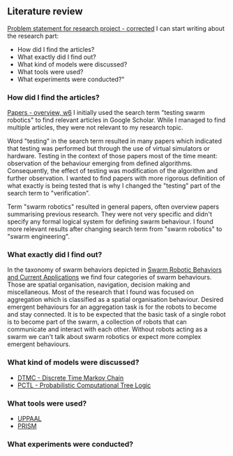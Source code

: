 ## Literature review
[Problem statement for research project - corrected](../Formal/Problem%20statement%20for%20research%20project%20-%20corrected.md)
I can start writing about the research part: 
- How did I find the articles?
- What exactly did I find out?
- What kind of models were discussed?
- What tools were used?
- What experiments were conducted?"

### How did I find the articles?
[Papers - overview, w6](Papers%20-%20overview,%20w6.md)
I initially used the search term "testing swarm robotics" to find relevant articles in Google Scholar. While I managed to find multiple articles, they were not relevant to my research topic.

Word "testing" in the search term resulted in many papers which indicated that testing was performed but through the use of virtual simulators or hardware. Testing in the context of those papers most of the time meant: observation of the behaviour emerging from defined algorithms. Consequently, the effect of testing was modification of the algorithm and further observation. I wanted to find papers with more rigorous definition of what exactly is being tested that is why I changed the "testing" part of the search term to "verification".

Term "swarm robotics" resulted in general papers, often overview papers summarising previous research. They were not very specific and didn't specify any formal logical system for defining swarm behaviour. I found more relevant results after changing search term from "swarm robotics" to "swarm engineering".

### What exactly did I find out?
In the taxonomy of swarm behaviors depicted in [Swarm Robotic Behaviors and Current Applications](../Papers/Swarm%20Robotic%20Behaviors%20and%20Current%20Applications.pdf) we find four categories of swarm behaviours. Those are spatial organisation, navigation,  decision making and miscellaneous. Most of the research that I found was focused on aggregation which is classified as a spatial organisation behaviour. Desired emergent behaviours for an aggregation task is for the robots to become and stay connected. It is to be expected that the basic task of a single robot is to become part of the swarm, a collection of robots that can communicate and interact with each other. Without robots acting as a swarm we can't talk about swarm robotics or expect more complex emergent behaviours. 

### What kind of models were discussed?
- [DTMC - Discrete Time Markov Chain](https://en.wikipedia.org/wiki/Discrete-time_Markov_chain)
- [PCTL - Probabilistic Computational Tree Logic](https://en.wikipedia.org/wiki/Probabilistic_CTL)

### What tools were used?
- [UPPAAL](https://uppaal.org/)
- [PRISM](https://www.prismmodelchecker.org/)

### What experiments were conducted?

